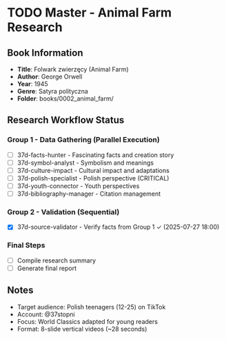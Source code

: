 # TODO Master - Animal Farm Research

## Book Information
- **Title**: Folwark zwierzęcy (Animal Farm)
- **Author**: George Orwell
- **Year**: 1945
- **Genre**: Satyra polityczna
- **Folder**: books/0002_animal_farm/

## Research Workflow Status

### Group 1 - Data Gathering (Parallel Execution)
- [ ] 37d-facts-hunter - Fascinating facts and creation story
- [ ] 37d-symbol-analyst - Symbolism and meanings
- [ ] 37d-culture-impact - Cultural impact and adaptations
- [ ] 37d-polish-specialist - Polish perspective (CRITICAL)
- [ ] 37d-youth-connector - Youth perspectives
- [ ] 37d-bibliography-manager - Citation management

### Group 2 - Validation (Sequential)
- [x] 37d-source-validator - Verify facts from Group 1 ✓ (2025-07-27 18:00)

### Final Steps
- [ ] Compile research summary
- [ ] Generate final report

## Notes
- Target audience: Polish teenagers (12-25) on TikTok
- Account: @37stopni
- Focus: World Classics adapted for young readers
- Format: 8-slide vertical videos (~28 seconds)